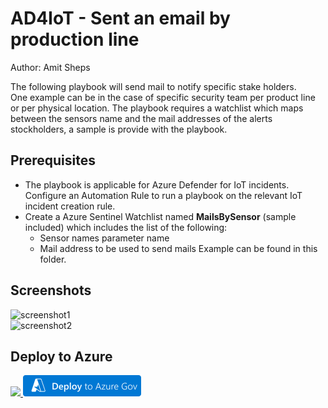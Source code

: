 # AD4IoT - Sent an email by production line
Author: Amit Sheps

The following playbook will send mail to notify specific stake holders.<br>
One example can be in the case of specific security team per product line or per physical location. The playbook requires a watchlist which maps between the sensors name and the mail addresses of the alerts stockholders, a sample is provide with the playbook.

## Prerequisites
* The playbook is applicable for Azure Defender for IoT incidents. Configure an Automation Rule to run a playbook on the relevant IoT incident creation rule.
* Create a Azure Sentinel Watchlist named **MailsBySensor** (sample included) which includes the list of the following:
    * Sensor names parameter name
    * Mail address to be used to send mails
    Example can be found in this folder.


## Screenshots
![screenshot1](./images/MailToStakeholder.png)<br>
![screenshot2](./images/designerOverviewLight.png)<br>


## Deploy to Azure
<a href="https://portal.azure.com/#create/Microsoft.Template/uri/https%3A%2F%2Fraw.githubusercontent.com%2FAzure%2FAzure-Sentinel%2Fmaster%2FPlaybooks%2FAD4IoT-MailbyProductionLine%2Fazuredeploy.json" target="_blank">
    <img src="https://aka.ms/deploytoazurebutton""/>
</a>
<a href="https://portal.azure.us/#create/Microsoft.Template/uri/https%3A%2F%2Fraw.githubusercontent.com%2FAzure%2FAzure-Sentinel%2Fmaster%2FPlaybooks%2FAD4IoT-MailbyProductionLine%2Fazuredeploy.json" target="_blank">
<img src="https://raw.githubusercontent.com/Azure/azure-quickstart-templates/master/1-CONTRIBUTION-GUIDE/images/deploytoazuregov.png"/>
</a>
